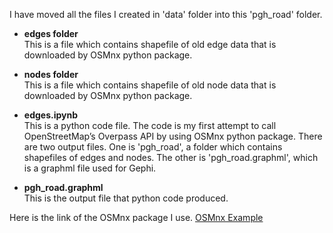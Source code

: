 I have moved all the files I created in 'data' folder into this 'pgh_road' folder.

- **edges folder**  
This is a file which contains shapefile of old edge data that is downloaded by OSMnx python package.<br>

- **nodes folder**  
This is a file which contains shapefile of old node data that is downloaded by OSMnx python package.<br>

- **edges.ipynb**  
This is a python code file. The code is my first attempt to call OpenStreetMap’s Overpass API by using OSMnx python package. There are two output files. One is 'pgh_road', a folder which contains shapefiles of edges and nodes. The other is 'pgh_road.graphml', which is a graphml file used for Gephi.<br>

- **pgh_road.graphml**  
This is the output file that python code produced. <br>

Here is the link of the OSMnx package I use.  [OSMnx Example](https://github.com/gboeing/osmnx-examples/blob/master/notebooks/01-overview-osmnx.ipynb) <br>